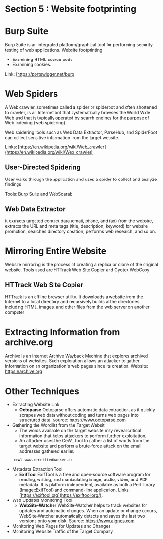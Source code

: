 # Section 5 : Website footprinting
# Burp Suite
Burp Suite is an integrated platform/graphical tool for performing security testing of web applications.
Website footprinting
- Examining HTML source code 
- Examining cookies.

Link: [https://portswigger.net/burp

# Web Spiders
A Web crawler, sometimes called a spider or spiderbot and often shortened to crawler, is an Internet bot that systematically browses the World Wide Web and that is typically operated by search engines for the purpose of Web indexing (web spidering).

Web spidering tools such as Web Data Extractor, ParseHub, and SpiderFoot can collect sensitive information from the target website.

Links: [https://en.wikipedia.org/wiki/Web_crawler](https://en.wikipedia.org/wiki/Web_crawler)

## User-Directed Spidering
User walks through the application and uses a spider to collect and analyze findings

Tools: Burp Suite and WebScarab

## Web Data Extractor 
 It extracts targeted contact data (email, phone, and fax) from the website, extracts the URL and meta tags (title, description, keyword) for website promotion, searches directory creation, performs web research, and so on.

# Mirroring Entire Website
Website mirroring is the process of creating a replica or clone of the original website. Tools used are HTTrack Web Site Copier and Cyotek WebCopy
## HTTrack Web Site Copier 
HTTrack is an offline browser utility. It downloads a website from the Internet to a local directory and recursively builds al the directories including HTML, images, and other files from the web server on another computer

# Extracting Information from archive.org
Archive is an Internet Archive Wayback Machine that explores archived versions of websites. Such exploration allows an attacker to gather information on an organization's web pages since
its creation. 
Website: https://archive.org

# Other Techniques
- Extracting Website Link
	- **Octoparse**
	 Octoparse offers automatic data extraction, as it quickly scrapes web data without coding and turns web pages into structured data.
	 Source: https://www.octoparse.com
- Gathering the Wordlist from the Target Websit
	- The words available on the target website may reveal critical information that helps attackers to perform further exploitation.
	- An attacker uses the CeWL tool to gather a list of words from the target website and perform a brute-force attack on the email addresses gathered earlier.
```
	cewl www.certifiedhacker.co
```
- Metadata Extraction Tool
	- **ExifTool** 
	 ExifTool is a free and open-source software program for reading, writing, and manipulating image, audio, video, and PDF metadata. It is platform independent, available as both a Perl library (Image::ExifTool) and command-line application.
	 Links: [https://exiftool.org](https://exiftool.org/).
- Web Updates Monitoring Tool
	- **WebSite-Watcher**
	 WebSite-Watcher helps to track websites for updates and automatic
	 changes. When an update or change occurs, WebSite-Watcher automatically detects and saves the last two versions onto your disk.
	 Source: https://www.aignes.com
- Monitoring Web Pages for Updates and Changes
- Monitoring Website Traffic of the Target Company
